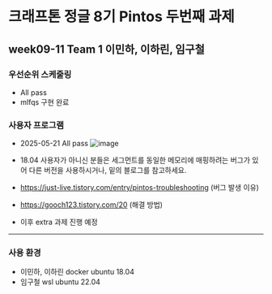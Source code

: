 # 크래프톤 정글 8기 Pintos 두번째 과제
## week09-11 Team 1 이민하, 이하린, 임구철

### 우선순위 스케줄링
- All pass
- mlfqs 구현 완료

### 사용자 프로그램
- 2025-05-21 All pass
  ![image](https://github.com/user-attachments/assets/6778cc0f-df5e-4715-8206-61fd91f575fe)

- 18.04 사용자가 아니신 분들은 세그먼트를 동일한 메모리에 매핑하려는 버그가 있어 다른 버전을 사용하시거나, 밑의 블로그를 참고하세요.
- https://just-live.tistory.com/entry/pintos-troubleshooting (버그 발생 이유)
- https://gooch123.tistory.com/20 (해결 방법)

- 이후 extra 과제 진행 예정

---
### 사용 환경
- 이민하, 이하린 docker ubuntu 18.04
- 임구철 wsl ubuntu 22.04
